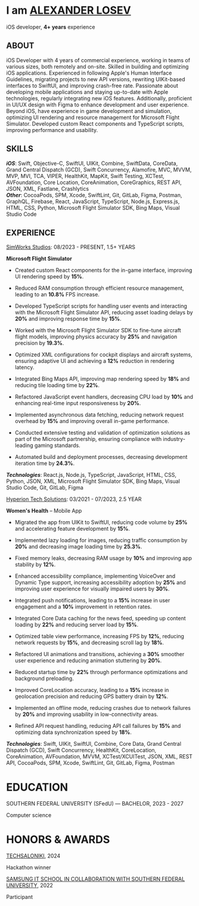# I am [ALEXANDER LOSEV](http://www.linkedin.com/in/alexander-losev)

iOS developer, **4+ years** experience

## ABOUT 

iOS Developer with 4 years of commercial experience, working in teams of various sizes, both remotely and on-site. Skilled in building and optimizing iOS applications. Experienced in following Apple's Human Interface Guidelines, migrating projects to new API versions, rewriting UIKit-based interfaces to SwiftUI, and improving crash-free rate. Passionate about developing mobile applications and staying up-to-date with Apple technologies, regularly integrating new iOS features. Additionally, proficient in UI/UX design with Figma to enhance development and user experience. Beyond iOS, have experience in game development and simulation, optimizing UI rendering and resource management for Microsoft Flight Simulator. Developed custom React components and TypeScript scripts, improving performance and usability.

## SKILLS 

***iOS***: Swift, Objective-C, SwiftUI, UIKit, Combine, SwiftData, CoreData, Grand Central Dispatch (GCD), Swift Concurrency, Alamofire, MVC, MVVM, MVP, MVI, TCA, VIPER, HealthKit, MapKit, Swift Testing, XCTest, AVFoundation, Core Location, CoreAnimation, CoreGraphics, REST API, JSON, XML, Fastlane, Crashlytics  
***Other***: CocoaPods, SPM, Xcode, SwiftLint, Git, GitLab, Figma, Postman, GraphQL, Firebase, React, JavaScript, TypeScript, Node.js, Express.js, HTML, CSS, Python, Microsoft Flight Simulator SDK, Bing Maps, Visual Studio Code

## EXPERIENCE 

[SimWorks Studios](https://simworksstudios.com/): 08/2023 \- PRESENT, 1.5\+ YEARS 

**Microsoft Flight Simulator** 

* Created custom React components for the in-game interface, improving UI rendering speed by **15%**. 

* Reduced RAM consumption through efficient resource management, leading to an **10.8%** FPS increase. 

* Developed TypeScript scripts for handling user events and interacting with the Microsoft Flight Simulator API, reducing asset loading delays by **20%** and improving response time by **15%**. 

* Worked with the Microsoft Flight Simulator SDK to fine-tune aircraft flight models, improving physics accuracy by **25%** and navigation precision by **19.3%**. 

* Optimized XML configurations for cockpit displays and aircraft systems, ensuring adaptive UI and achieving a **12%** reduction in rendering latency. 

* Integrated Bing Maps API, improving map rendering speed by **18%** and reducing tile loading time by **22%**. 

* Refactored JavaScript event handlers, decreasing CPU load by **10%** and enhancing real-time input responsiveness by **20%**. 

* Implemented asynchronous data fetching, reducing network request overhead by **15%** and improving overall in-game performance. 

* Conducted extensive testing and validation of optimization solutions as part of the Microsoft partnership, ensuring compliance with industry-leading gaming standards. 

* Automated build and deployment processes, decreasing development iteration time by **24.3%**.

***Technologies***: React.js, Node.js, TypeScript, JavaScript, HTML, CSS, Python, JSON, XML, Microsoft Flight Simulator SDK, Bing Maps, Visual Studio Code, Git, GitLab, Figma

[Hyperion Tech Solutions](https://www.hyperiontech-solutions.com/): 03/2021 \- 07/2023, 2.5 YEAR 

**Women's Health** – Mobile App

* Migrated the app from UIKit to SwiftUI, reducing code volume by **25%** and accelerating feature development by **15%**. 

* Implemented lazy loading for images, reducing traffic consumption by **20%** and decreasing image loading time by **25.3%**. 

* Fixed memory leaks, decreasing RAM usage by **10%** and improving app stability by **12%**. 

* Enhanced accessibility compliance, implementing VoiceOver and Dynamic Type support, increasing accessibility adoption by **25%** and improving user experience for visually impaired users by **30%**. 

* Integrated push notifications, leading to a **15%** increase in user engagement and a **10%** improvement in retention rates. 

* Integrated Core Data caching for the news feed, speeding up content loading by **22%** and reducing server load by **15%**. 

* Optimized table view performance, increasing FPS by **12%**, reducing network requests by **15%**, and decreasing scroll lag by **18%**. 

* Refactored UI animations and transitions, achieving a **30%** smoother user experience and reducing animation stuttering by **20%**. 

* Reduced startup time by **22%** through performance optimizations and background preloading. 

* Improved CoreLocation accuracy, leading to a **15%** increase in geolocation precision and reducing GPS battery drain by **12%**. 

* Implemented an offline mode, reducing crashes due to network failures by **20%** and improving usability in low-connectivity areas. 

* Refined API request handling, reducing API call failures by **15%** and optimizing data synchronization speed by **18%**.

***Technologies***: Swift, UIKit, SwiftUI, Combine, Core Data, Grand Central Dispatch (GCD), Swift Concurrency, HealthKit, CoreLocation, CoreAnimation, AVFoundation, MVVM, XCTest/XCUITest, JSON, XML, REST API, CocoaPods, SPM, Xcode, SwiftLint, Git, GitLab, Figma, Postman

# EDUCATION

SOUTHERN FEDERAL UNIVERSITY (SFedU) — BACHELOR, 2023 \- 2027 

Computer science

# HONORS & AWARDS

[TECHSALONIKI](https://techsaloniki.gr), 2024

Hackathon winner

[SAMSUNG IT SCHOOL IN COLLABORATION WITH SOUTHERN FEDERAL UNIVERSITY](https://sfedu.ru/press-center/news/69416), 2022 

Participant  
